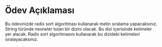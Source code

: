 # Ödev Açıklaması


Bu ödevinizde radix sort algoritması kullanarak metin sıralama yapacaksınız. 
String türünde nesneler tutan bir dizini olacak. 
Bu dizi içerisinde kelimeler yer alacak. 
Radix sort algoritmasını kullanarak bu dizideki kelimeleri sıralayacaksınız.
